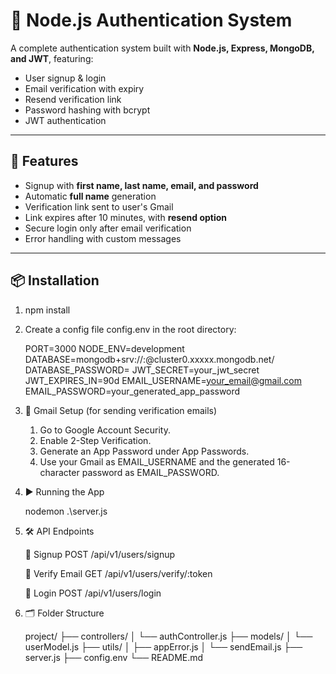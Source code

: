 # 🔐 Node.js Authentication System

A complete authentication system built with **Node.js, Express, MongoDB, and JWT**, featuring:

- User signup & login
- Email verification with expiry
- Resend verification link
- Password hashing with bcrypt
- JWT authentication

---

## 🚀 Features

- Signup with **first name, last name, email, and password**
- Automatic **full name** generation
- Verification link sent to user's Gmail
- Link expires after 10 minutes, with **resend option**
- Secure login only after email verification
- Error handling with custom messages

---

## 📦 Installation

1.  npm install

2.  Create a config file config.env in the root directory:

    PORT=3000
    NODE_ENV=development
    DATABASE=mongodb+srv://<username>:<password>@cluster0.xxxxx.mongodb.net/<dbname>
    DATABASE_PASSWORD=<your-db-password>
    JWT_SECRET=your_jwt_secret
    JWT_EXPIRES_IN=90d
    EMAIL_USERNAME=your_email@gmail.com
    EMAIL_PASSWORD=your_generated_app_password

3.  📧 Gmail Setup (for sending verification emails)

    1. Go to Google Account Security.
    2. Enable 2-Step Verification.
    3. Generate an App Password under App Passwords.
    4. Use your Gmail as EMAIL_USERNAME and the generated 16-character password as EMAIL_PASSWORD.

4.  ▶️ Running the App

    nodemon .\server.js

5.  🛠 API Endpoints

    🔹 Signup
    POST /api/v1/users/signup

    🔹 Verify Email
    GET /api/v1/users/verify/:token

    🔹 Login
    POST /api/v1/users/login

6.  🗂 Folder Structure

    project/
    ├── controllers/
    │ └── authController.js
    ├── models/
    │ └── userModel.js
    ├── utils/
    │ ├── appError.js
    │ └── sendEmail.js
    ├── server.js
    ├── config.env
    └── README.md
